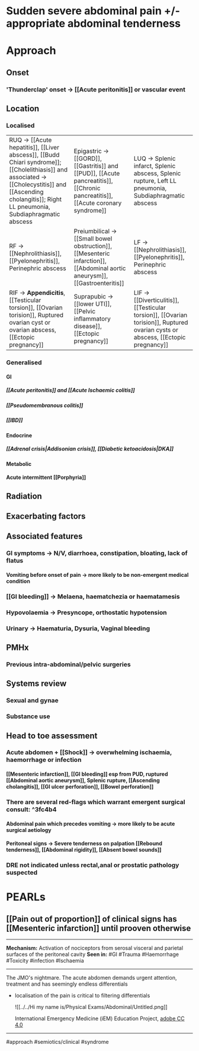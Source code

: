 # Sudden severe abdominal pain +/- appropriate abdominal tenderness

# Approach
## Onset
### 'Thunderclap' onset -> [[Acute peritonitis]] or vascular event
## Location
### Localised
|                                                                                                                                        |                                                                                                                                  |                                                                                                                                   |
| -------------------------------------------------------------------------------------------------------------------------------------- | -------------------------------------------------------------------------------------------------------------------------------- | --------------------------------------------------------------------------------------------------------------------------------- |
| RUQ -> [[Acute hepatitis]], [[Liver abscess]], [[Budd Chiari syndrome]]; [[Cholelithiasis]] and associated -> [[Cholecystitis]] and [[Ascending cholangitis]]; Right LL pneumonia, Subdiaphragmatic abscess                                                                                | Epigastric -> [[GORD]], [[Gastritis]] and [[PUD]], [[Acute pancreatitis]], [[Chronic pancreatitis]], [[Acute coronary syndrome]] | LUQ -> Splenic infarct, Splenic abscess, Splenic rupture, Left LL pneumonia, Subdiaphragmatic abscess                             |
| RF -> [[Nephrolithiasis]], [[Pyelonephritis]], Perinephric abscess                                                                     | Preiumbilical -> [[Small bowel obstruction]], [[Mesenteric infarction]], [[Abdominal aortic aneurysm]], [[Gastroenteritis]]      | LF -> [[Nephrolithiasis]], [[Pyelonephritis]], Perinephric abscess                                                                |
| RIF -> **Appendicitis**, [[Testicular torsion]], [[Ovarian torision]], Ruptured ovarian cyst or ovarian abscess, [[Ectopic pregnancy]] | Suprapubic -> [[lower UTI]], [[Pelvic inflammatory disease]], [[Ectopic pregnancy]]                                              | LIF -> [[Diverticulitis]], [[Testicular torsion]], [[Ovarian torision]], Ruptured ovarian cysts or abscess, [[Ectopic pregnancy]] |
### Generalised
#### GI
##### [[Acute peritonitis]] and [[Acute Ischaemic colitis]]
##### [[Pseudomembranous colitis]]
##### [[IBD]]
#### Endocrine
##### [[Adrenal crisis|Addisonian crisis]], [[Diabetic ketoacidosis|DKA]]
#### Metabolic 
#### Acute intermittent [[Porphyria]]
## Radiation 
## Exacerbating factors
## Associated features
### GI symptoms -> N/V, diarrhoea, constipation, bloating, lack of flatus
#### Vomiting before onset of pain -> more likely to be non-emergent medical condition 
### [[GI bleeding]] -> Melaena, haematchezia or haematamesis
### Hypovolaemia -> Presyncope, orthostatic hypotension 
### Urinary -> Haematuria, Dysuria, Vaginal bleeding
## PMHx
### Previous intra-abdominal/pelvic surgeries
## Systems review
### Sexual and gynae
### Substance use
## Head to toe assessment
### Acute abdomen + [[Shock]] -> overwhelming ischaemia, haemorrhage or infection
#### [[Mesenteric infarction]], [[GI bleeding]] esp from PUD, ruptured [[Abdominal aortic aneurysm]], Splenic rupture, [[Ascending cholangitis]], [[GI ulcer perforation]], [[Bowel perforation]]
### There are several red-flags which warrant emergent surgical consult: ^3fc4b4
#### **Abdominal pain which precedes vomiting** -> more likely to be acute surgical aetiology
#### Peritoneal signs -> Severe tenderness on palpation [[Rebound tenderness]], [[Abdominal rigidity]], [[Absent bowel sounds]]
### DRE not indicated unless rectal,anal or prostatic pathology suspected
# PEARLs
## [[Pain out of proportion]] of clinical signs has [[Mesenteric infarction]] until prooven otherwise

---
**Mechanism:** Activation of nociceptors from serosal visceral and parietal surfaces of the peritoneal cavity
**Seen in:** #GI #Trauma #Haemorrhage #Toxicity #infection #Ischaemia  

---
The JMO's nightmare. The acute abdomen demands urgent attention, treatment and has seemingly endless differentials

- localisation of the pain is critical to filtering differentials

    ![[../../Hi my name is/Physical Exams/Abdominal/Untitled.png]]

    International Emergency Medicine (iEM) Education Project, [adobe CC 4.0](https://creativecommons.org/licenses/by-nc-sa/4.0/)

---
#approach #semiotics/clinical #syndrome 